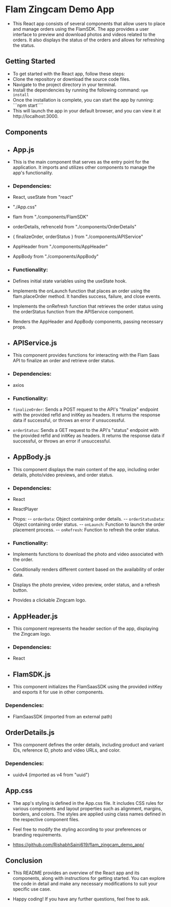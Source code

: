 # Flam Zingcam Demo App
  
- This React app consists of several components that allow users to place and manage orders using the FlamSDK. The app provides a user interface to preview and download photos and videos related to the orders. It also displays the status of the orders and allows for refreshing the status.

## Getting Started

- To get started with the React app, follow these steps:
- Clone the repository or download the source code files.
- Navigate to the project directory in your terminal.
- Install the dependencies by running the following command:
```npm install```
- Once the installation is complete, you can start the app by running:
```npm start````
- This will launch the app in your default browser, and you can view it at http://localhost:3000.

## Components

- ## App.js
  
- This is the main component that serves as the entry point for the application. It imports and utilizes other components to manage the app's functionality.

- ### Dependencies:

- React, useState from "react"
- "./App.css"
- flam from "./components/FlamSDK"
- orderDetails, refrenceId from "./components/OrderDetails"
- { finalizeOrder, orderStatus } from "./components/APIService"
- AppHeader from "./components/AppHeader"
- AppBody from "./components/AppBody"
  
- ### Functionality:

- Defines initial state variables using the useState hook.
- Implements the onLaunch function that places an order using the flam.placeOrder method. It handles success, failure, and close events.
- Implements the onRefresh function that retrieves the order status using the orderStatus function from the APIService component.
- Renders the AppHeader and AppBody components, passing necessary props.

- ## APIService.js
  
- This component provides functions for interacting with the Flam Saas API to finalize an order and retrieve order status.

- ### Dependencies:

- axios
  
- ### Functionality:

- `finalizeOrder`: Sends a POST request to the API's "finalize" endpoint with the provided refId and initKey as headers. It returns the response data if successful, or throws an error if unsuccessful.
- `orderStatus`: Sends a GET request to the API's "status" endpoint with the provided refId and initKey as headers. It returns the response data if successful, or throws an error if unsuccessful.

- ## AppBody.js
  
- This component displays the main content of the app, including order details, photo/video previews, and order status.

- ### Dependencies:

- React
- ReactPlayer
- Props:
-- `orderData`: Object containing order details.
-- `orderStatusData`: Object containing order status.
-- `onLaunch`: Function to launch the order placement process.
-- `onRefresh`: Function to refresh the order status.
  
- ### Functionality:

- Implements functions to download the photo and video associated with the order.
- Conditionally renders different content based on the availability of order data.
- Displays the photo preview, video preview, order status, and a refresh button.
- Provides a clickable Zingcam logo.
  
- ## AppHeader.js
  
- This component represents the header section of the app, displaying the Zingcam logo.

- ### Dependencies:
  
- React
  
- ## FlamSDK.js
  
- This component initializes the FlamSaasSDK using the provided initKey and exports it for use in other components.

### Dependencies:

- FlamSaasSDK (imported from an external path)
  
## OrderDetails.js

- This component defines the order details, including product and variant IDs, reference ID, photo and video URLs, and color.

### Dependencies:

- uuidv4 (imported as v4 from "uuid")
  
## App.css

- The app's styling is defined in the App.css file. It includes CSS rules for various components and layout properties such as alignment, margins, borders, and colors. The styles are applied using class names defined in the respective component files.

- Feel free to modify the styling according to your preferences or branding requirements.

- https://github.com/RishabhSaini619/flam_zingcam_demo_app/

## Conclusion

- This README provides an overview of the React app and its components, along with instructions for getting started. You can explore the code in detail and make any necessary modifications to suit your specific use case.

- Happy coding! If you have any further questions, feel free to ask.
